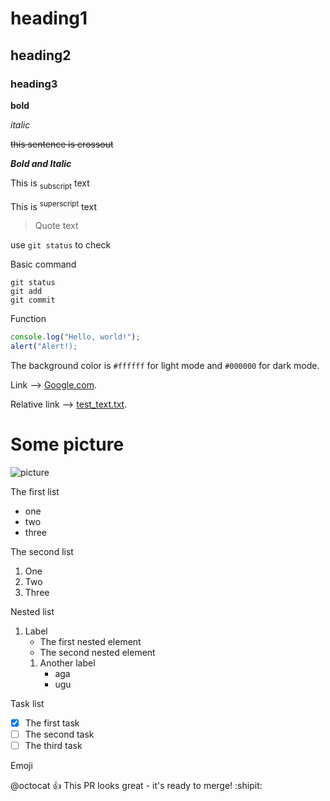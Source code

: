 # heading1
## heading2
### heading3
**bold**

_italic_

~~this sentence is crossout~~

***Bold and Italic***

This is <sub>subscript</sub> text

This is <sup>superscript</sup> text

> Quote text

use `git status` to check

Basic command
```
git status
git add
git commit
```

Function
```javascript
console.log("Hello, world!");
alert("Alert!);
```
The background color is `#ffffff` for light mode and `#000000` for dark mode.

Link --> [Google.com](https://www.google.by/?hl=ru).

Relative link --> [test_text.txt](test_dir/test_text.txt).

# Some picture

![picture](https://media.wired.com/photos/598e35994ab8482c0d6946e0/master/w_1920,c_limit/phonepicutres-TA.jpg)

The first list
- one
- two
- three

The second list
1. One
2. Two
3. Three

Nested list
1. Label
    - The first nested element
    - The second nested element
    1. Another label
        - aga
        - ugu

Task list
- [x] The first task
- [ ] The second task
- [ ] The third task

Emoji

@octocat :+1: This PR looks great - it's ready to merge! :shipit:


